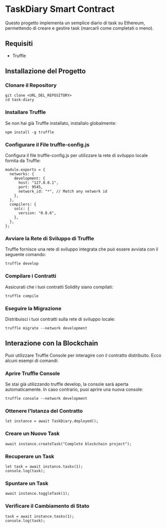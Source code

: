 # TaskDiary Smart Contract
Questo progetto implementa un semplice diario di task su Ethereum, permettendo di creare e gestire task (marcarli come completati o meno).

## Requisiti
- Truffle


## Installazione del Progetto
### Clonare il Repository
```
git clone <URL_DEL_REPOSITORY>
cd task-diary
```

### Installare Truffle

Se non hai già Truffle installato, installalo globalmente:

```
npm install -g truffle
```

### Configurare il File truffle-config.js
Configura il file truffle-config.js per utilizzare la rete di sviluppo locale fornita da Truffle:

```
module.exports = {
  networks: {
    development: {
      host: "127.0.0.1",
      port: 9545,
      network_id: "*", // Match any network id
    },
  },
  compilers: {
    solc: {
      version: "0.8.6",
    },
  },
};
```


### Avviare la Rete di Sviluppo di Truffle

Truffle fornisce una rete di sviluppo integrata che può essere avviata con il seguente comando:

```
truffle develop
```


### Compilare i Contratti

Assicurati che i tuoi contratti Solidity siano compilati:

```
truffle compile
```

### Eseguire la Migrazione

Distribuisci i tuoi contratti sulla rete di sviluppo locale:

```
truffle migrate --network development
```


## Interazione con la Blockchain
Puoi utilizzare Truffle Console per interagire con il contratto distribuito. Ecco alcuni esempi di comandi:

### Aprire Truffle Console

Se stai già utilizzando truffle develop, la console sarà aperta automaticamente. In caso contrario, puoi aprire una nuova console:

```
truffle console --network development
```

### Ottenere l'Istanza del Contratto

```
let instance = await TaskDiary.deployed();
```

### Creare un Nuovo Task

```
await instance.createTask("Complete blockchain project");
```

### Recuperare un Task

```
let task = await instance.tasks(1);
console.log(task);
```

### Spuntare un Task

```
await instance.toggleTask(1);
```

### Verificare il Cambiamento di Stato

```
task = await instance.tasks(1);
console.log(task);
```
